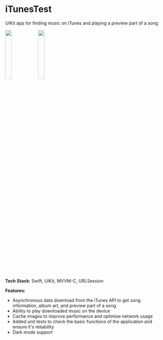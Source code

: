 # iTunesTest
UIKit app for finding music on iTunes and playing a preview part of a song

<img src="https://github.com/zhiltsovdima/iTunesTest/assets/50846656/ae9f867a-0743-4789-be21-e9384b301a77" width = 20% height = 20%> 
<img src="https://github.com/zhiltsovdima/iTunesTest/assets/50846656/cbc1033f-d43e-4072-b403-578dcacddcd5" width = 20% height = 20%>

**Tech Stack:** Swift, UIKit, MVVM-C, URLSession

**Features:**
  - Asynchronous data download from the iTunes API to get song information, album art, and preview part of a song
  - Ability to play downloaded music on the device
  - Cache images to improve performance and optimise network usage
  - Added unit tests to check the basic functions of the application and ensure it's reliability
  - Dark mode support
